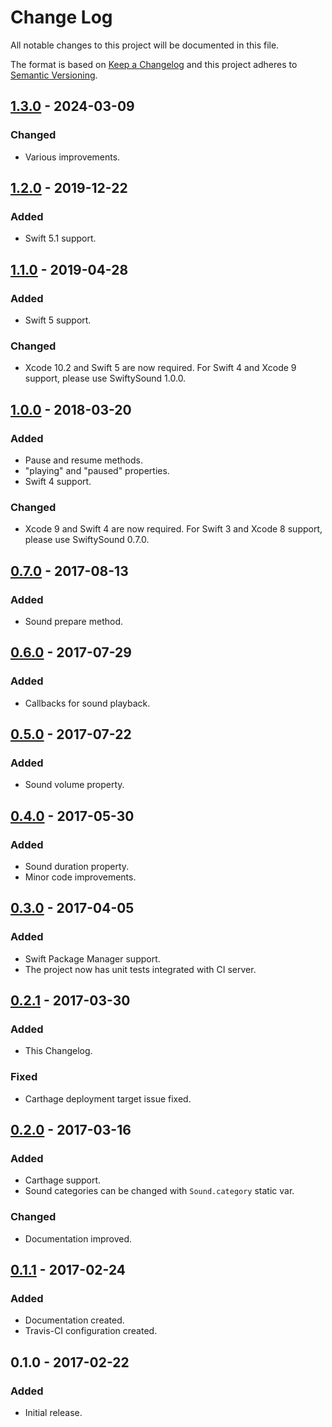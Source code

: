 # Change Log
All notable changes to this project will be documented in this file.

The format is based on [Keep a Changelog](http://keepachangelog.com/)
and this project adheres to [Semantic Versioning](http://semver.org/).

## [1.3.0] - 2024-03-09
### Changed
- Various improvements.

## [1.2.0] - 2019-12-22
### Added
- Swift 5.1 support.

## [1.1.0] - 2019-04-28
### Added
- Swift 5 support.
### Changed
- Xcode 10.2 and Swift 5 are now required. For Swift 4 and Xcode 9 support, please use SwiftySound 1.0.0.

## [1.0.0] - 2018-03-20
### Added
- Pause and resume methods.
- "playing" and "paused" properties.
- Swift 4 support.

### Changed
- Xcode 9 and Swift 4 are now required. For Swift 3 and Xcode 8 support, please use SwiftySound 0.7.0.

## [0.7.0] - 2017-08-13
### Added
- Sound prepare method.

## [0.6.0] - 2017-07-29
### Added
- Callbacks for sound playback.

## [0.5.0] - 2017-07-22
### Added
- Sound volume property.

## [0.4.0] - 2017-05-30
### Added
- Sound duration property.
- Minor code improvements.

## [0.3.0] - 2017-04-05
### Added
- Swift Package Manager support.
- The project now has unit tests integrated with CI server.

## [0.2.1] - 2017-03-30
### Added
- This Changelog.

### Fixed
- Carthage deployment target issue fixed.

## [0.2.0] - 2017-03-16
### Added
- Carthage support.
- Sound categories can be changed with `Sound.category` static var.

### Changed
- Documentation improved.

## [0.1.1] - 2017-02-24
### Added
- Documentation created.
- Travis-CI configuration created.

## 0.1.0 - 2017-02-22
### Added
- Initial release.

[1.3.0]: https://github.com/adamcichy/SwiftySound/compare/1.2.0...1.3.0
[1.2.0]: https://github.com/adamcichy/SwiftySound/compare/1.1.0...1.2.0
[1.1.0]: https://github.com/adamcichy/SwiftySound/compare/1.0.0...1.1.0
[1.0.0]: https://github.com/adamcichy/SwiftySound/compare/0.7.0...1.0.0
[0.7.0]: https://github.com/adamcichy/SwiftySound/compare/0.6.0...0.7.0
[0.6.0]: https://github.com/adamcichy/SwiftySound/compare/0.5.0...0.6.0
[0.5.0]: https://github.com/adamcichy/SwiftySound/compare/0.4.0...0.5.0
[0.4.0]: https://github.com/adamcichy/SwiftySound/compare/0.3.0...0.4.0
[0.3.0]: https://github.com/adamcichy/SwiftySound/compare/0.2.1...0.3.0
[0.2.1]: https://github.com/adamcichy/SwiftySound/compare/0.2.0...0.2.1
[0.2.0]: https://github.com/adamcichy/SwiftySound/compare/0.1.1...0.2.0
[0.1.1]: https://github.com/adamcichy/SwiftySound/compare/0.1.0...0.1.1
